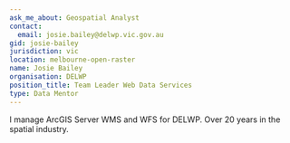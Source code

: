 ```yaml
---
ask_me_about: Geospatial Analyst
contact:
  email: josie.bailey@delwp.vic.gov.au
gid: josie-bailey
jurisdiction: vic
location: melbourne-open-raster
name: Josie Bailey
organisation: DELWP
position_title: Team Leader Web Data Services
type: Data Mentor
---
```


I manage ArcGIS Server WMS and WFS for DELWP. Over 20 years in the spatial industry.